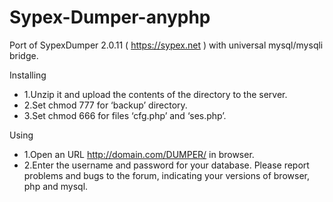 # Sypex-Dumper-anyphp

Port of SypexDumper 2.0.11 ( https://sypex.net ) with universal mysql/mysqli bridge.

Installing

- 1.Unzip it and upload the contents of the directory to the server.
- 2.Set chmod 777 for ‘backup’ directory.
- 3.Set chmod 666 for files ‘cfg.php’ and ‘ses.php’.

Using

- 1.Open an URL http://domain.com/DUMPER/ in browser.
- 2.Enter the username and password for your database.
Please report problems and bugs to the forum, indicating your versions of browser, php and mysql.
